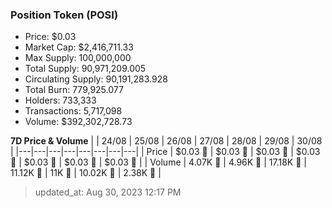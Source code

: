 
  ### Position Token (POSI)
  - Price: $0.03
  - Market Cap: $2,416,711.33
  - Max Supply: 100,000,000
  - Total Supply: 90,971,209.005
  - Circulating Supply: 90,191,283.928
  - Total Burn: 779,925.077
  - Holders: 733,333
  - Transactions: 5,717,098
  - Volume: $392,302,728.73

  **7D Price & Volume**
  | | 24&#x2F;08 | 25&#x2F;08 | 26&#x2F;08 | 27&#x2F;08 | 28&#x2F;08 | 29&#x2F;08 | 30&#x2F;08 |
  |---|---|---|---|---|---|---|---|
  | Price | $0.03 🚀 | $0.03 🚀 | $0.03 🚀 | $0.03 🚀 | $0.03 🔻 | $0.03 🔻 | $0.03 🔻 |
  | Volume | 4.07K 🔻 | 4.96K 🚀 | 17.18K 🚀 | 11.12K 🔻 | 11K 🔻 | 10.02K 🔻 | 2.38K 🔻 |

  > updated_at: Aug 30, 2023 12:17 PM
